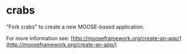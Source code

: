 crabs
=====

"Fork crabs" to create a new MOOSE-based application.

For more information see: [http://mooseframework.org/create-an-app/](http://mooseframework.org/create-an-app/)
